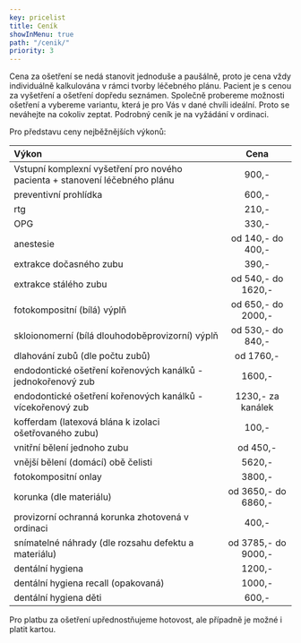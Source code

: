 ```yaml
---
key: pricelist
title: Ceník
showInMenu: true
path: "/cenik/"
priority: 3
---
```

Cena za ošetření se nedá stanovit jednoduše a paušálně, proto je cena vždy individuálně kalkulována v rámci tvorby léčebného plánu. Pacient je s cenou za vyšetření a ošetření dopředu seznámen. Společně probereme možnosti ošetření a vybereme variantu, která je pro Vás v dané chvíli ideální. Proto se neváhejte na cokoliv zeptat. Podrobný ceník je na vyžádání v ordinaci.

Pro představu ceny nejběžnějších výkonů:

Výkon                                                                                               | Cena
:---------------------------------------------------------------------------------------------------| :------------------------------:
Vstupní komplexní vyšetření pro nového pacienta + stanovení léčebného plánu                         | 900,- 
preventivní prohlídka                                                                               | 600,-
rtg                                                                                                 | 210,-
OPG                                                                                                 | 330,-
anestesie                                                                                           | od 140,- do 400,-
extrakce dočasného zubu                                                                             | 390,-
extrakce stálého zubu                                                                               | od 540,- do 1620,-
fotokompositní (bílá) výplň                                                                         | od 650,- do 2000,-
skloionomerní  (bílá dlouhodoběprovizorní) výplň                                                    | od 530,- do 840,-
dlahování zubů (dle počtu zubů)                                                                     | od 1760,-
endodontické ošetření kořenových kanálků - jednokořenový zub                                        | 1600,-
endodontické ošetření kořenových kanálků - vícekořenový zub                                         | 1230,- za kanálek
kofferdam (latexová blána k izolaci ošetřovaného zubu)                                              | 100,-
vnitřní bělení jednoho zubu                                                                         | od 450,-
vnější bělení (domácí) obě čelisti                                                                  | 5620,-
fotokompositní onlay                                                                                | 3800,-
korunka (dle materiálu)                                                                             | od 3650,- do 6860,-
provizorní ochranná korunka zhotovená v ordinaci                                                    | 400,-
snímatelné náhrady (dle rozsahu defektu a materiálu)                                                | od 3785,- do 9000,-
dentální hygiena                                                                                    | 1200,-
dentální hygiena recall (opakovaná)                                                                 | 1000,-
dentální hygiena děti                                                                               | 600,-

 Pro platbu za ošetření upřednostňujeme hotovost, ale případně je možné i platit kartou.